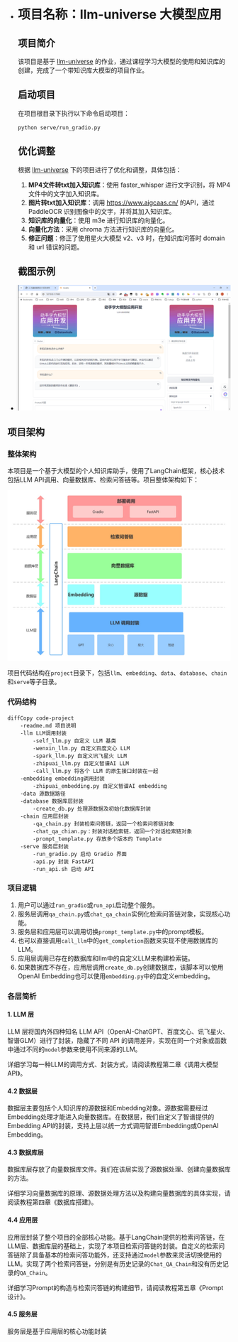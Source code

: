 - # 项目名称：llm-universe 大模型应用

  ## 项目简介

  该项目是基于 [llm-universe](https://github.com/datawhalechina/llm-universe) 的作业，通过课程学习大模型的使用和知识库的创建，完成了一个带知识库大模型的项目作业。

  ## 启动项目

  在项目根目录下执行以下命令启动项目：

  ```
  python serve/run_gradio.py
  ```

  ## 优化调整

  根据 [llm-universe](https://github.com/datawhalechina/llm-universe) 下的项目进行了优化和调整，具体包括：

  1. **MP4文件转txt加入知识库**：使用 faster_whisper 进行文字识别，将 MP4 文件中的文字加入知识库。
  2. **图片转txt加入知识库**：调用 https://www.aigcaas.cn/ 的API，通过 PaddleOCR 识别图像中的文字，并将其加入知识库。
  3. **知识库的向量化**：使用 m3e 进行知识库的向量化。
  4. **向量化方法**：采用 chroma 方法进行知识库的向量化。
  5. **修正问题**：修正了使用星火大模型 v2、v3 时，在知识库问答时 domain 和 url 错误的问题。

  ## 截图示例

- ![](.\figures\使用截图.png)

## 项目架构

### 整体架构

本项目是一个基于大模型的个人知识库助手，使用了LangChain框架，核心技术包括LLM API调用、向量数据库、检索问答链等。项目整体架构如下：

![整体架构](.\figures\structure.jpg)

项目代码结构在`project`目录下，包括`llm`、`embedding`、`data`、`database`、`chain`和`serve`等子目录。

### 代码结构

```
diffCopy code-project
    -readme.md 项目说明
    -llm LLM调用封装
        -self_llm.py 自定义 LLM 基类
        -wenxin_llm.py 自定义百度文心 LLM
        -spark_llm.py 自定义讯飞星火 LLM
        -zhipuai_llm.py 自定义智谱AI LLM
        -call_llm.py 将各个 LLM 的原生接口封装在一起
    -embedding embedding调用封装
        -zhipuai_embedding.py 自定义智谱AI embedding
    -data 源数据路径
    -database 数据库层封装
        -create_db.py 处理源数据及初始化数据库封装
    -chain 应用层封装
        -qa_chain.py 封装检索问答链，返回一个检索问答链对象
        -chat_qa_chian.py：封装对话检索链，返回一个对话检索链对象
        -prompt_template.py 存放多个版本的 Template
    -serve 服务层封装
        -run_gradio.py 启动 Gradio 界面
        -api.py 封装 FastAPI
        -run_api.sh 启动 API
```

### 项目逻辑

1. 用户可以通过`run_gradio`或`run_api`启动整个服务。
2. 服务层调用`qa_chain.py`或`chat_qa_chain`实例化检索问答链对象，实现核心功能。
3. 服务层和应用层可以调用切换`prompt_template.py`中的prompt模板。
4. 也可以直接调用`call_llm`中的`get_completion`函数来实现不使用数据库的LLM。
5. 应用层调用已存在的数据库和llm中的自定义LLM来构建检索链。
6. 如果数据库不存在，应用层调用`create_db.py`创建数据库，该脚本可以使用OpenAI Embedding也可以使用`embedding.py`中的自定义embedding。

### 各层简析

#### 1. LLM 层

LLM 层将国内外四种知名 LLM API（OpenAI-ChatGPT、百度文心、讯飞星火、智谱GLM）进行了封装，隐藏了不同 API 的调用差异，实现在同一个对象或函数中通过不同的`model`参数来使用不同来源的LLM。

详细学习每一种LLM的调用方式、封装方式，请阅读教程第二章《调用大模型 API》。

#### 4.2 数据层

数据层主要包括个人知识库的源数据和Embedding对象。源数据需要经过Embedding处理才能进入向量数据库。在数据层，我们自定义了智谱提供的Embedding API的封装，支持上层以统一方式调用智谱Embedding或OpenAI Embedding。

#### 4.3 数据库层

数据库层存放了向量数据库文件。我们在该层实现了源数据处理、创建向量数据库的方法。

详细学习向量数据库的原理、源数据处理方法以及构建向量数据库的具体实现，请阅读教程第四章《数据库搭建》。

#### 4.4 应用层

应用层封装了整个项目的全部核心功能。基于LangChain提供的检索问答链，在LLM层、数据库层的基础上，实现了本项目检索问答链的封装。自定义的检索问答链除了具备基本的检索问答功能外，还支持通过`model`参数来灵活切换使用的LLM。实现了两个检索问答链，分别是有历史记录的`Chat_QA_Chain`和没有历史记录的`QA_Chain`。

详细学习Prompt的构造与检索问答链的构建细节，请阅读教程第五章《Prompt 设计》。

#### 4.5 服务层

服务层是基于应用层的核心功能封装